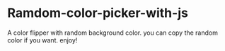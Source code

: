 # Ramdom-color-picker-with-js
A color flipper with random background color. you can copy the random color if you want. enjoy!
